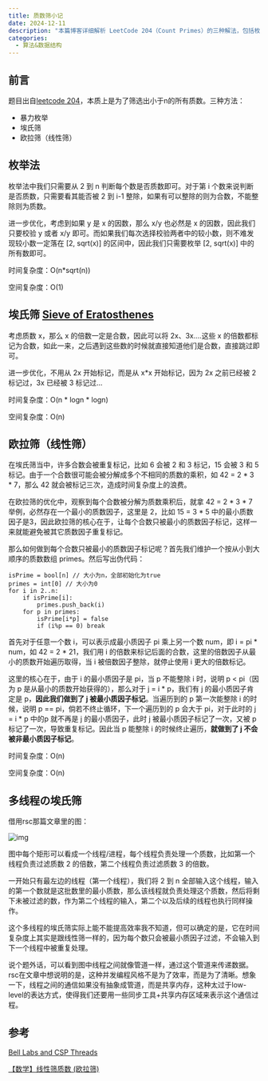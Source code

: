 ```yaml
---
title: 质数筛小记
date: 2024-12-11
description: "本篇博客详细解析 LeetCode 204（Count Primes）的三种解法，包括枚举法、埃氏筛和欧拉筛（线性筛），并分析其时间复杂度与空间复杂度。"
categories:
  - 算法&数据结构
---
```


## 前言

题目出自[leetcode 204](https://leetcode.cn/problems/count-primes/description/)，本质上是为了筛选出小于n的所有质数。三种方法：

- 暴力枚举
- 埃氏筛
- 欧拉筛（线性筛）

## 枚举法

枚举法中我们只需要从 2 到 n 判断每个数是否质数即可。对于第 i 个数来说判断是否质数，只需要看其能否被 2 到 i-1 整除，如果有可以整除的则为合数，不能整除则为质数。

进一步优化，考虑到如果 y 是 x 的因数，那么 x/y 也必然是 x 的因数，因此我们只要校验 y 或者 x/y 即可。而如果我们每次选择校验两者中的较小数，则不难发现较小数一定落在 [2, sqrt(x)] 的区间中，因此我们只需要枚举 [2, sqrt(x)] 中的所有数即可。

时间复杂度：O(n*sqrt(n))

空间复杂度：O(1)

## 埃氏筛 [Sieve of Eratosthenes](https://en.wikipedia.org/wiki/Sieve_of_Eratosthenes)

考虑质数 x，那么 x 的倍数一定是合数，因此可以将 2x、3x....这些 x 的倍数都标记为合数，如此一来，之后遇到这些数的时候就直接知道他们是合数，直接跳过即可。

进一步优化，不用从 2x 开始标记，而是从 x*x 开始标记，因为 2x 之前已经被 2 标记过，3x 已经被 3 标记过...

时间复杂度：O(n * logn * logn)

空间复杂度：O(n)

## 欧拉筛（线性筛）

在埃氏筛当中，许多合数会被重复标记，比如 6 会被 2 和 3 标记，15 会被 3 和 5 标记。由于一个合数很可能会被分解成多个不相同的质数的乘积，如 42 = 2 * 3 * 7，那么 42 就会被标记三次，造成时间复杂度上的浪费。

在欧拉筛的优化中，观察到每个合数被分解为质数乘积后，就拿 42 = 2 * 3 * 7 举例，必然存在一个最小的质数因子，这里是 2，比如 15 = 3 * 5 中的最小质数因子是3，因此欧拉筛的核心在于，让每个合数只被最小的质数因子标记，这样一来就能避免被其它质数因子重复标记。

那么如何做到每个合数只被最小的质数因子标记呢？首先我们维护一个按从小到大顺序的质数数组 primes。然后写出伪代码：

```
isPrime = bool[n] // 大小为n，全部初始化为true
primes = int[0] // 大小为0
for i in 2..n:
	if isPrime[i]:
		primes.push_back(i)
	for p in primes:
		isPrime[i*p] = false
		if (i%p == 0) break
```

首先对于任意一个数 i，可以表示成最小质因子 pi 乘上另一个数 num，即 i = pi * num，如 42 = 2 * 21，我们用 i 的倍数来标记后面的合数，这里的倍数因子从最小的质数开始遍历取得，当 i 被倍数因子整除，就停止使用 i 更大的倍数标记。

这里的核心在于，由于 i 的最小质因子是 pi，当 p 不能整除 i 时，说明 p < pi（因为 p 是从最小的质数开始获得的），那么对于 j = i * p，我们有 j 的最小质因子肯定是 p，**因此我们做到了 j 被最小质因子标记**。当遍历到的 p 第一次能整除 i 的时候，说明 p == pi，倘若不终止循环，下一个遍历到的 p 会大于 pi，对于此时的 j = i * p 中的p 就不再是 j 的最小质因子，此时 j 被最小质因子标记了一次，又被 p 标记了一次，导致重复标记。因此当 p 能整除 i 的时候终止遍历，**就做到了 j 不会被非最小质因子标记**。

时间复杂度：O(n)

空间复杂度：O(n)

## 多线程の埃氏筛

借用rsc那篇文章里的图：

![img](https://cdn.jsdelivr.net/gh/NOS-AE/assets@main/img/sieve.gif)

图中每个矩形可以看成一个线程/进程，每个线程负责处理一个质数，比如第一个线程负责过滤质数 2 的倍数，第二个线程负责过滤质数 3 的倍数。

一开始只有最左边的线程（第一个线程），我们将 2 到 n 全部输入这个线程，输入的第一个数就是这批数里的最小质数，那么该线程就负责处理这个质数，然后将剩下未被过滤的数，作为第二个线程的输入，第二个以及后续的线程也执行同样操作。

这个多线程的埃氏筛实际上能不能提高效率我不知道，但可以确定的是，它在时间复杂度上其实是跟线性筛一样的，因为每个数只会被最小质因子过滤，不会输入到下一个线程中被重复处理。

说个题外话，可以看到图中线程之间就像管道一样，通过这个管道来传递数据。rsc在文章中想说明的是，这种并发编程风格不是为了效率，而是为了清晰。想象一下，线程之间的通信如果没有抽象成管道，而是共享内存，这种太过于low-level的表达方式，使得我们还要用一些同步工具+共享内存区域来表示这个通信过程。

## 参考

[Bell Labs and CSP Threads](https://swtch.com/~rsc/thread/)

[【数学】线性筛质数 (欧拉筛)](https://www.bilibili.com/video/BV1Ah411N7E4/?spm_id_from=333.337.search-card.all.click&vd_source=65dfb8ffc4e0d60f317dcde5b6ceb9fd)